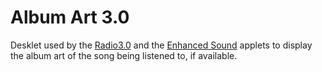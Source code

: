 # Album Art 3.0

Desklet used by the [Radio3.0](https://cinnamon-spices.linuxmint.com/applets/view/360) and the [Enhanced Sound](https://cinnamon-spices.linuxmint.com/applets/view/306) applets to display the album art of the song being listened to, if available.
